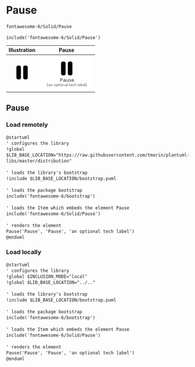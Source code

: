 # Pause


```text
fontawesome-6/Solid/Pause
```

```text
include('fontawesome-6/Solid/Pause')
```



| Illustration | Pause |
| :---: | :---: |
| ![illustration for Illustration](../../fontawesome-6/Solid/Pause.png) | ![illustration for Pause](../../fontawesome-6/Solid/Pause.Local.png) |




## Pause

### Load remotely
```plantuml
@startuml
' configures the library
!global $LIB_BASE_LOCATION="https://raw.githubusercontent.com/tmorin/plantuml-libs/master/distribution"

' loads the library's bootstrap
!include $LIB_BASE_LOCATION/bootstrap.puml

' loads the package bootstrap
include('fontawesome-6/bootstrap')

' loads the Item which embeds the element Pause
include('fontawesome-6/Solid/Pause')

' renders the element
Pause('Pause', 'Pause', 'an optional tech label')
@enduml
```

### Load locally
```plantuml
@startuml
' configures the library
!global $INCLUSION_MODE="local"
!global $LIB_BASE_LOCATION="../.."

' loads the library's bootstrap
!include $LIB_BASE_LOCATION/bootstrap.puml

' loads the package bootstrap
include('fontawesome-6/bootstrap')

' loads the Item which embeds the element Pause
include('fontawesome-6/Solid/Pause')

' renders the element
Pause('Pause', 'Pause', 'an optional tech label')
@enduml
```

